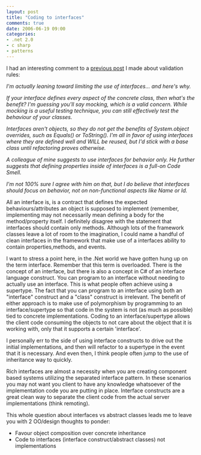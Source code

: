 ```yaml
---
layout: post
title: "Coding to interfaces"
comments: true
date: 2006-06-19 09:00
categories:
- .net 2.0
- c sharp
- patterns
---
```


I had an interesting comment to a [previous post](http://blog.developwithpassion.com/HandlingDynamicRulesAPrecursor.aspx) I made about validation rules:

<em>I'm actually leaning toward limiting the use of interfaces... and here's why. 

If your interface defines every aspect of the concrete class, then what's the benefit? I'm guessing you'll say mocking, which is a valid concern. While mocking is a useful testing technique, you can still effectively test the behaviour of your classes. 

Interfaces aren't objects, so they do not get the benefits of System.object overrides, such as Equals() or ToString(). I'm all in favor of using interfaces where they are defined well and WILL be reused, but I'd stick with a base class until refactoring proves otherwise. 

A colleague of mine suggests to use interfaces for behavior only. He further suggests that defining properties inside of interfaces is a full-on Code Smell. 

I'm not 100% sure I agree with him on that, but I do believe that interfaces should focus on behavior, not on non-functional aspects like Name or Id.</em>

All an interface is, is a contract that defines the expected behaviours/attributes an object is supposed to implement (remember, implementing may not necessarily mean defining a body for the method/property itself. I definitely disagree with the statement that interfaces should contain only methods. Although lots of the framework classes leave a lot of room to the imagination, I could name a handful of clean interfaces in the framework that make use of a interfaces ability to contain properties,methods, and events.

I want to stress a point here, in the .Net world we have gotten hung up on the term interface. Remember that this term is overloaded. There is the concept of an interface, but there is also a concept in C# of an interface language construct. You can program to an interface without needing to actually use an interface. This is what people often achieve using a supertype. The fact that you can program to an interface using both an "interface" construct and a "class" construct is irrelevant. The benefit of either approach is to make use of polymorphism by programming to an interface/supertype so that code in the system is not (as much as possible) tied to concrete implementations. Coding to an interface/supertype allows the client code consuming the objects to not care about the object that it is working with, only that it supports a certain 'interface'.

I personally err to the side of using interface constructs to drive out the initial implementations, and then will refactor to a supertype in the event that it is necessary. And even then, I think people often jump to the use of inheritance way to quickly.

Rich interfaces are almost a necessity when you are creating component based systems utilizing the separated interface pattern. In these scenarios you may not want you client to have any knowledge whatsoever of the implementation code you are putting in place. Interface constructs are a great clean way to separate the client code from the actual server implementations (think remoting).

This whole question about interfaces vs abstract classes leads me to leave you with 2 OO/design thoughts to ponder:
<ul>
<li>Favour object composition over concrete inheritance</li>
<li>Code to interfaces (interface construct/abstract classes) not implementations </li></ul>




